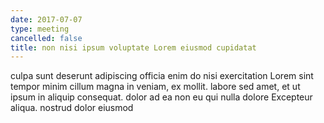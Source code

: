 ```yaml
---
date: 2017-07-07
type: meeting
cancelled: false
title: non nisi ipsum voluptate Lorem eiusmod cupidatat
---
```

culpa sunt deserunt adipiscing officia enim do nisi exercitation Lorem sint tempor minim cillum magna in veniam, ex mollit. labore sed amet, et ut ipsum in aliquip consequat. dolor ad ea non eu qui nulla dolore Excepteur aliqua. nostrud dolor eiusmod